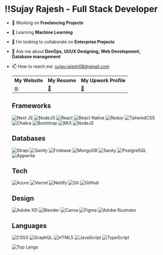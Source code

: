 # ‼️Sujay Rajesh - Full Stack Developer

- 🔭 Working on **Freelancing Projects**
- 🌱 Learning **Machine Learning**
- 👯 I’m looking to collaborate on **Enterprise Projects**
- 💬 Ask me about **DevOps, UI/UX Designing, Web Development, Database management**
- 📫 How to reach me: <a href="mailto:sujay.rajesh08@gmail.com">sujay.rajesh08@gmail.com</a>

  <table>
    <tr>
        <th>My Website</th>
        <th>My Resume</th>
        <th>My Upwork Profile</th>
    </tr>
    <tr>
        <td class="emoji-cell">
            <a href="https://sujay-r.vercel.app/">🌐</a>
        </td>
        <td class="emoji-cell">
            <a href="https://sujay-r.vercel.app/resume">📃</a>
        </td>
          <td class="emoji-cell">
            <a href="https://www.upwork.com/freelancers/~010c8e53bf15ecc34a">💼</a>
        </td>
    </tr>
</table>

## Frameworks

![Next JS](https://img.shields.io/badge/Next-black?style=for-the-badge&logo=next.js&logoColor=white) ![NodeJS](https://img.shields.io/badge/node.js-6DA55F?style=for-the-badge&logo=node.js&logoColor=white) ![React](https://img.shields.io/badge/react-%2320232a.svg?style=for-the-badge&logo=react&logoColor=%2361DAFB) ![React Native](https://img.shields.io/badge/react_native-%2320232a.svg?style=for-the-badge&logo=react&logoColor=%2361DAFB) ![Redux](https://img.shields.io/badge/redux-%23593d88.svg?style=for-the-badge&logo=redux&logoColor=white) ![TailwindCSS](https://img.shields.io/badge/tailwindcss-%2338B2AC.svg?style=for-the-badge&logo=tailwind-css&logoColor=white) ![Chakra](https://img.shields.io/badge/chakra-%234ED1C5.svg?style=for-the-badge&logo=chakraui&logoColor=white)
![Bootstrap](https://img.shields.io/badge/bootstrap-%23563D7C.svg?style=for-the-badge&logo=bootstrap&logoColor=white) ![MUI](https://img.shields.io/badge/MUI-%230081CB.svg?style=for-the-badge&logo=material-ui&logoColor=white)
![NodeJS](https://img.shields.io/badge/node.js-6DA55F?style=for-the-badge&logo=node.js&logoColor=white)

## Databases

![Strapi](https://img.shields.io/badge/strapi-%232E7EEA.svg?style=for-the-badge&logo=strapi&logoColor=white) ![Sanity](https://img.shields.io/badge/sanity-%2338B2AC.svg?style=for-the-badge&logo=sanity&logoColor=white) ![Firebase](https://img.shields.io/badge/firebase-%23FFCA28.svg?style=for-the-badge&logo=firebase&logoColor=white) ![MongoDB](https://img.shields.io/badge/mongodb-%234EA942.svg?style=for-the-badge&logo=mongodb&logoColor=white)
![Sanity](https://img.shields.io/badge/sanity-%2338B2AC.svg?style=for-the-badge&logo=sanity&logoColor=white) ![PostgreSQL](https://img.shields.io/badge/PostgreSQL-%23316192.svg?style=for-the-badge&logo=postgresql&logoColor=white) ![Appwrite](https://img.shields.io/badge/Appwrite-%2300C7B7.svg?style=for-the-badge&logo=appwrite&logoColor=white)

## Tech

![Azure](https://img.shields.io/badge/Azure-%230072C6.svg?style=for-the-badge&logo=microsoft-azure&logoColor=white) ![Vercel](https://img.shields.io/badge/Vercel-black?style=for-the-badge&logo=vercel&logoColor=white) ![Netlify](https://img.shields.io/badge/Netlify-%2300C7B7.svg?style=for-the-badge&logo=netlify&logoColor=white) ![Git](https://img.shields.io/badge/git-%23F05032.svg?style=for-the-badge&logo=git&logoColor=white) ![GitHub](https://img.shields.io/badge/github-%23121011.svg?style=for-the-badge&logo=github&logoColor=white)

## Design

![Adobe XD](https://img.shields.io/badge/Adobe%20XD-470137?style=for-the-badge&logo=Adobe%20XD&logoColor=#FF61F6) ![Blender](https://img.shields.io/badge/blender-%23F5792A.svg?style=for-the-badge&logo=blender&logoColor=white) ![Canva](https://img.shields.io/badge/Canva-%2300C4CC.svg?style=for-the-badge&logo=Canva&logoColor=white) ![Figma](https://img.shields.io/badge/figma-%23F24E1E.svg?style=for-the-badge&logo=figma&logoColor=white) ![Adobe Illustrator](https://img.shields.io/badge/adobeillustrator-%23FF9A00.svg?style=for-the-badge&logo=adobeillustrator&logoColor=white)

## Languages

![CSS3](https://img.shields.io/badge/css3-%231572B6.svg?style=for-the-badge&logo=css3&logoColor=white) ![GraphQL](https://img.shields.io/badge/-GraphQL-E10098?style=for-the-badge&logo=graphql&logoColor=white) ![HTML5](https://img.shields.io/badge/html5-%23E34F26.svg?style=for-the-badge&logo=html5&logoColor=white) ![JavaScript](https://img.shields.io/badge/javascript-%23323330.svg?style=for-the-badge&logo=javascript&logoColor=%23F7DF1E) ![TypeScript](https://img.shields.io/badge/typescript-%23007ACC.svg?style=for-the-badge&logo=typescript&logoColor=white)

![Top Langs](https://github-readme-stats.vercel.app/api/top-langs/?username=anuraghazra&layout=compact&theme=algolia)
